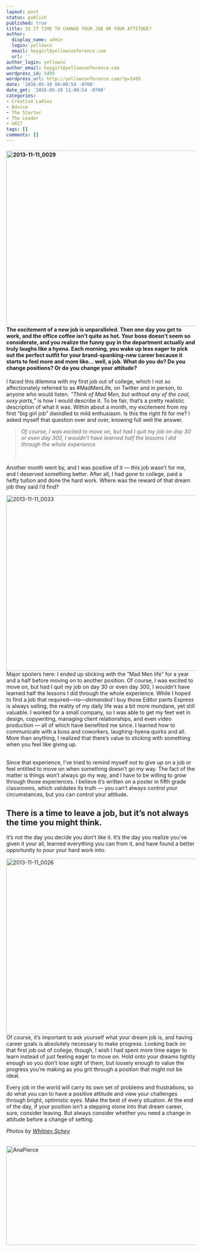 ```yaml
---
layout: post
status: publish
published: true
title: IS IT TIME TO CHANGE YOUR JOB OR YOUR ATTITUDE?
author:
  display_name: admin
  login: yellowco
  email: heygirl@yellowconference.com
  url: ''
author_login: yellowco
author_email: heygirl@yellowconference.com
wordpress_id: 5495
wordpress_url: http://yellowconference.com/?p=5495
date: '2016-05-19 04:00:54 -0700'
date_gmt: '2016-05-19 11:00:54 -0700'
categories:
- Creative Ladies
- Advice
- The Starter
- The Leader
- GRIT
tags: []
comments: []
---
```

<h4 class="p1"><span class="s1"><a href="http://yellowconference.com/wp-content/uploads/2016/05/2013-11-11_0029.jpg"><img class="aligncenter size-full wp-image-5501" src="http://yellowconference.com/wp-content/uploads/2016/05/2013-11-11_0029.jpg" alt="2013-11-11_0029" width="700" height="467" /></a>The excitement of a new job is unparalleled. Then one day you get to work, and the office coffee isn&rsquo;t quite as hot. Your boss doesn&rsquo;t seem so considerate, and you realize the funny guy in the department actually and truly laughs like a hyena. Each morning, you wake up less eager to pick out the perfect outfit for your brand-spanking-new career because it starts to feel more and more like&hellip; well, a job. What do you do? Do you change positions? Or do you change your attitude?</span></h4></p>
<p class="p1"><span class="s1">I faced this dilemma with my first job out of college, which I not so affectionately referred to as #MadMenLife, on Twitter and in person, to anyone who would listen. <em>&ldquo;Think of Mad Men, but without any of the cool, sexy parts,&rdquo;</em> is how I would describe it. To be fair, that&rsquo;s a pretty realistic description of what it was. Within about a month, my excitement from my first &ldquo;big girl job&rdquo; dwindled to mild enthusiasm. Is this the right fit for me? I asked myself that question over and over, knowing full well the answer.</span></p></p>
<blockquote>
<p class="p1"><em>Of course, I was excited to move on, but had I quit my job on day 30 or even day 300, I wouldn&rsquo;t have learned half the lessons I did through the whole experience. </em></p><br />
</blockquote></p>
<p class="p1"><span class="s1">Another month went by, and I was positive of it &mdash; this job wasn&rsquo;t for me, and I deserved something better. After all, I had gone to college, paid a hefty tuition and done the hard work. Where was the reward of that dream job they said I&rsquo;d find?</span></p></p>
<p class="p1"><span class="s1"><a href="http://yellowconference.com/wp-content/uploads/2016/05/2013-11-11_0033.jpg"><img class="aligncenter size-full wp-image-5502" src="http://yellowconference.com/wp-content/uploads/2016/05/2013-11-11_0033.jpg" alt="2013-11-11_0033" width="700" height="467" /></a>Major spoilers here: I ended up sticking with the &ldquo;Mad Men life&rdquo; for a year and a half before moving on to another position. Of course, I was excited to move on, but had I quit my job on day 30 or even day 300, I wouldn&rsquo;t have learned half the lessons I did through the whole experience. While I hoped to find a job that required&mdash;no&mdash;<i>demanded</i> I buy those Editor pants Express is always selling, the reality of my daily life was a bit more mundane, yet still valuable. I worked for a small company, so I was able to get my feet wet in design, copywriting, managing client relationships, and even video production &mdash; all of which have benefited me since. I learned how to communicate with a boss and coworkers, laughing-hyena quirks and all. More than anything, I realized that there&rsquo;s value to sticking with something when you feel like giving up.</span></p><br />
<span class="s1">Since that experience, I&rsquo;ve tried to remind myself not to give up on a job or feel entitled to move on when something doesn&rsquo;t go my way. The fact of the matter is things won&rsquo;t always go my way, and I have to be willing to grow through those experiences. I believe it&rsquo;s written on a poster in fifth grade classrooms, which validates its truth &mdash; you can&rsquo;t always control your circumstances, but you can control your attitude. </span></p>
<h2 class="p1"><span class="s1">There is a time to leave a job, but it&rsquo;s not always the time you might think. </span></h2></p>
<p class="p1"><span class="s1">It&rsquo;s not the day you decide you don&rsquo;t like it. It&rsquo;s the day you realize you&rsquo;ve given it your all, learned everything you can from it, and have found a better opportunity to pour your hard work into.</span></p></p>
<p class="p1"><span class="s1"><a href="http://yellowconference.com/wp-content/uploads/2016/05/2013-11-11_0026.jpg"><img class="aligncenter size-full wp-image-5500" src="http://yellowconference.com/wp-content/uploads/2016/05/2013-11-11_0026.jpg" alt="2013-11-11_0026" width="700" height="467" /></a>Of course, it&rsquo;s important to ask yourself what your dream job is, and having career goals is absolutely necessary to make progress. Looking back on that first job out of college, though, I wish I had spent more time eager to learn instead of just feeling eager to move on. Hold onto your dreams tightly enough so you don&rsquo;t lose sight of them, but loosely enough to value the progress you&rsquo;re making as you grit through a position that might not be ideal.</span></p></p>
<p class="p1"><span class="s1">Every job in the world will carry its own set of problems and frustrations, so do what you can to have a positive attitude and view your challenges through bright, optimistic eyes. Make the best of every situation. At the end of the day, if your position isn&rsquo;t a stepping stone into that dream career, sure, consider leaving. But always consider whether you need a change in attitude before a change of setting.</span></p></p>
<p class="p1"><i>Photos by <a href="http://whitneydarling.com/" target="_blank">Whitney Schey</a></i></p></p>
<p class="p1"><a href="http://www.shelearnsthings.com/" target="_blank"><br />
</a><a href="http://www.shelearnsthings.com/" target="_blank"><img class="aligncenter size-full wp-image-5511" src="http://yellowconference.com/wp-content/uploads/2016/05/AnaPierce.jpg" alt="AnaPierce" width="700" height="264" /></a><a href="http://www.shelearnsthings.com/" target="_blank"><br />
</a></p></p>
